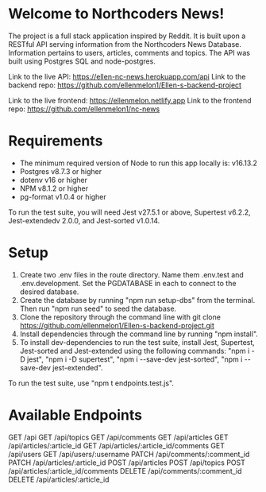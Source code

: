 # Welcome to Northcoders News!

The project is a full stack application inspired by Reddit. It is built upon a RESTful API serving information from the Northcoders News Database. Information pertains to users, articles, comments and topics. The API was built using Postgres SQL and node-postgres.

Link to the live API: https://ellen-nc-news.herokuapp.com/api
Link to the backend repo: https://github.com/ellenmelon1/Ellen-s-backend-project

Link to the live frontend: https://ellenmelon.netlify.app
Link to the frontend repo: https://github.com/ellenmelon1/nc-news

# Requirements

- The minimum required version of Node to run this app locally is: v16.13.2
- Postgres v8.7.3 or higher
- dotenv v16 or higher
- NPM v8.1.2 or higher
- pg-format v1.0.4 or higher

To run the test suite, you will need Jest v27.5.1 or above, Supertest v6.2.2, Jest-extendedv 2.0.0, and Jest-sorted v1.0.14.

# Setup

1. Create two .env files in the route directory. Name them .env.test and .env.development. Set the PGDATABASE in each to connect to the desired database.
2. Create the database by running "npm run setup-dbs" from the terminal. Then run "npm run seed" to seed the database.
3. Clone the repository through the command line with git clone https://github.com/ellenmelon1/Ellen-s-backend-project.git
4. Install dependencies through the command line by running "npm install".
5. To install dev-dependencies to run the test suite, install Jest, Supertest, Jest-sorted and Jest-extended using the following commands: "npm i -D jest", "npm i -D supertest", "npm i --save-dev jest-sorted", "npm i --save-dev jest-extended".

To run the test suite, use "npm t endpoints.test.js".

# Available Endpoints

GET /api
GET /api/topics
GET /api/comments
GET /api/articles
GET /api/articles/:article_id
GET /api/articles/:article_id/comments
GET /api/users
GET /api/users/:username
PATCH /api/comments/:comment_id
PATCH /api/articles/:article_id
POST /api/articles
POST /api/topics
POST /api/articles/:article_id/comments
DELETE /api/comments/:comment_id
DELETE /api/articles/:article_id
